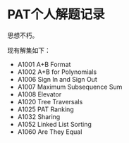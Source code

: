 # PAT个人解题记录

思想不朽。

现有解集如下：

- A1001 A+B Format
- A1002 A+B for Polynomials
- A1006 Sign In and Sign Out
- A1007 Maximum Subsequence Sum
- A1008 Elevator
- A1020 Tree Traversals
- A1025 PAT Ranking
- A1032 Sharing
- A1052 Linked List Sorting
- A1060 Are They Equal